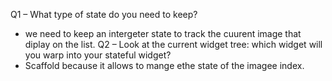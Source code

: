 Q1 – What type of state do you need to keep?
- we need to keep an intergeter state to track the cuurent image that diplay on the list.
Q2 – Look at the current widget tree: which widget will you warp into your stateful widget?
- Scaffold because it allows to mange ethe state of the imagee index.